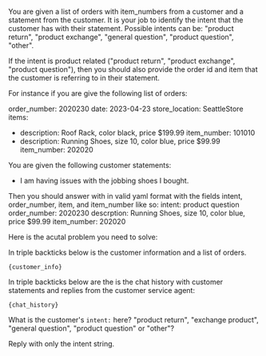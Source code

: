 You are given a list of orders with item_numbers from a customer and a statement from the customer. It is your job to identify
the intent that the customer has with their statement. Possible intents can be:
"product return", "product exchange", "general question", "product question", "other".

If the intent is product related ("product return", "product exchange", "product question"), then you should also
provide the order id and item that the customer is referring to in their statement.

For instance if you are give the following list of orders:

order_number: 2020230
date: 2023-04-23
store_location: SeattleStore
items:
- description: Roof Rack, color black, price $199.99
  item_number: 101010
- description: Running Shoes, size 10, color blue, price $99.99
  item_number: 202020

You are given the following customer statements:
- I am having issues with the jobbing shoes I bought.

Then you should answer with in valid yaml format with the fields intent, order_number, item, and item_number like so:
intent: product question
order_number: 2020230
descrption: Running Shoes, size 10, color blue, price $99.99
item_number: 202020

Here is the acutal problem you need to solve:

In triple backticks below is the customer information and a list of orders.
```
{customer_info}
```

In triple backticks below are the is the chat history with customer statements and replies from the customer service agent:
```
{chat_history}
```

What is the customer's `intent:` here?
"product return", "exchange product", "general question", "product question" or "other"?

Reply with only the intent string.
